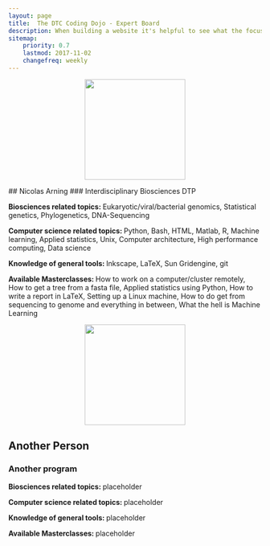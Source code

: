 ```yaml
---
layout: page
title:  The DTC Coding Dojo - Expert Board
description: When building a website it's helpful to see what the focus of your site is. This page is an example of how to show a website's focus.
sitemap:
    priority: 0.7
    lastmod: 2017-11-02
    changefreq: weekly
---
```



<p style="text-align:center;"> <img class="center" height="200" src="{{ "../images/cvpic.png" | absolute_url }}" alt="" /> </p>
## Nicolas Arning
### Interdisciplinary Biosciences DTP

<b> Biosciences related topics: </b> Eukaryotic/viral/bacterial genomics, Statistical genetics, Phylogenetics, DNA-Sequencing

<b> Computer science related topics: </b> Python, Bash, HTML, Matlab, R, Machine learning, Applied statistics, Unix, Computer architecture, High performance computing, Data science

<b> Knowledge of general tools: </b> Inkscape, LaTeX, Sun Gridengine, git

<b> Available Masterclasses: </b>  How to work on a computer/cluster remotely, How to get a tree from a fasta file, Applied statistics using Python, How to write a report in LaTeX, Setting up a Linux machine, How to do get from sequencing to genome and everything in between, What the hell is Machine Learning

<p></p>

<p style="text-align:center;"> <img class="center" height="200" src="{{ "../images/empty.png" | absolute_url }}" alt="" /> </p>


## Another Person
### Another program

<b> Biosciences related topics: </b> placeholder

<b> Computer science related topics: </b> placeholder

<b> Knowledge of general tools: </b> placeholder

<b> Available Masterclasses: </b> placeholder
